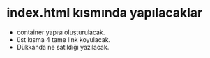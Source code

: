 # index.html kısmında yapılacaklar
- container yapısı oluşturulacak.
- üst kısma 4 tame link koyulacak.
- Dükkanda ne satıldığı yazılacak.


